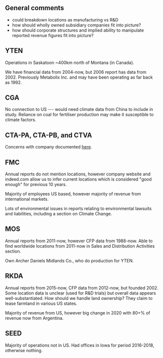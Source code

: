 ## General comments
- could breakdown locations as manufacturing vs R&D
- how should wholly owned subsidiary companies fit into picture?
- how should corporate structures and implied ability to manipulate reported revenue figures fit into picture?

## YTEN
Operations in Saskatoon ~400km north of Montana (in Canada). 

We have financial data from 2004-now, but 2006 report has data from 2002. Previously Metabolix Inc. and may have been operating as far back as 1992.

## CGA
No connection to US --- would need climate data from China to include in study. Reliance on coal for fertiliser production may make it susceptible to climate factors.

## CTA-PA, CTA-PB, and CTVA
Concerns with company documented [here](https://github.com/lowspace/MAST90106/issues/5). 

## FMC
Annual reports do not mention locations, however company website and indeed.com allow us to infer current locations which is considered "good enough" for previous 10 years.

Majority of employees US based, however majority of revenue from international markets.

Lots of environmental issues in reports relating to environmental lawsuits and liabilities, including a section on Climate Change.

## MOS
Annual reports from 2011-now, however CFP data from 1988-now. Able to find worldwide locations from 2011-now in Sales and Distribution Activities section.

Own Archer Daniels Midlands Co., who do production for YTEN.

## RKDA
Annual reports from 2015-now, CFP data from 2012-now, but founded 2002. Some location data is unclear (used for R&D trials) but overall data appears well-substantiated. How should we handle land ownership? They claim to lease farmland in various US states.

Majority of revenue from US, however big change in 2020 with 80+% of revenue now from Argentina.

## SEED
Majority of operations not in US. Had offices in Iowa for period 2016-2018, otherwise nothing.
